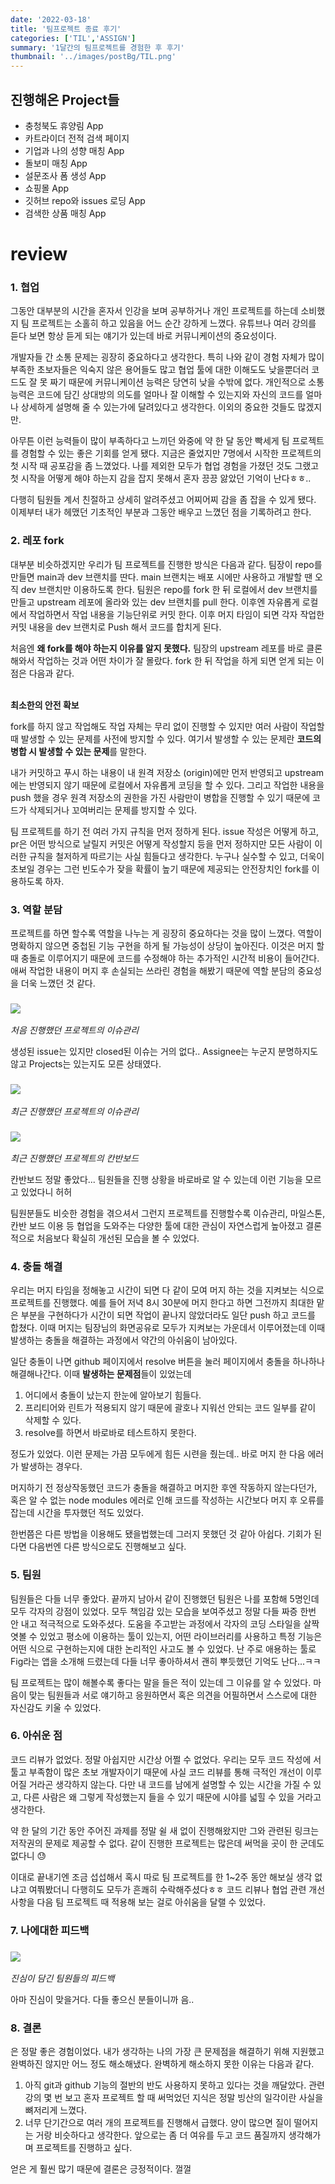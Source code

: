 ```yaml
---
date: '2022-03-18'
title: '팀프로젝트 종료 후기'
categories: ['TIL','ASSIGN']
summary: '1달간의 팀프로젝트를 경험한 후 후기'
thumbnail: '../images/postBg/TIL.png'
---
```





## 진행해온 Project들

  <ul>
    <li>충청북도 휴양림 App</li>
    <li>카트라이더 전적 검색 페이지</li>
    <li>기업과 나의 성향 매칭 App</li>
    <li>돌보미 매칭 App</li>
    <li>설문조사 폼 생성 App</li>
    <li>쇼핑몰 App</li>
    <li>깃허브 repo와 issues 로딩 App</li>
    <li>검색한 상품 매칭 App</li>
  </ul>


# review

### 1. 협업

그동안 대부분의 시간을 혼자서 인강을 보며 공부하거나 개인 프로젝트를 하는데 소비했지 팀 프로젝트는 소홀히 하고 있음을 어느 순간 강하게 느꼈다. 유튜브나 여러 강의를 듣다 보면 항상 듣게 되는 얘기가 있는데 바로 커뮤니케이션의 중요성이다.

개발자들 간 소통 문제는 굉장히 중요하다고 생각한다. 특히 나와 같이 경험 자체가 많이 부족한 초보자들은 익숙지 않은 용어들도 많고 협업 툴에 대한 이해도도 낮을뿐더러 코드도 잘 못 짜기 때문에 커뮤니케이션 능력은 당연히 낮을 수밖에 없다. 개인적으로 소통 능력은 코드에 담긴 상대방의 의도를 얼마나 잘 이해할 수 있는지와 자신의 코드를 얼마나 상세하게 설명해 줄 수 있는가에 달려있다고 생각한다. 이외의 중요한 것들도 많겠지만.
<br/>

아무튼 이런 능력들이 많이 부족하다고 느끼던 와중에 약 한 달 동안 빡세게 팀 프로젝트를 경험할 수 있는 좋은 기회를 얻게 됐다. 지금은 줄었지만 7명에서 시작한 프로젝트의 첫 시작 때 공포감을 좀 느꼈었다. 나를 제외한 모두가 협업 경험을 가졌던 것도 그랬고 첫 시작을 어떻게 해야 하는지 감을 잡지 못해서 혼자 끙끙 앓았던 기억이 난다ㅎㅎ..

다행히 팀원들 계서 친절하고 상세히 알려주셨고 어찌어찌 감을 좀 잡을 수 있게 됐다. 이제부터 내가 헤맸던 기초적인 부분과 그동안 배우고 느꼈던 점을 기록하려고 한다.
### 2. 레포 fork

대부분 비슷하겠지만 우리가 팀 프로젝트를 진행한 방식은 다음과 같다. 팀장이 repo를 만들면 main과 dev 브랜치를 딴다. main 브랜치는 배포 시에만 사용하고 개발할 땐 오직 dev 브랜치만 이용하도록 한다. 팀원은 repo를 fork 한 뒤 로컬에서 dev 브랜치를 만들고 upstream 레포에 올라와 있는 dev 브랜치를 pull 한다. 이후엔 자유롭게 로컬에서 작업하면서 작업 내용을 기능단위로 커밋 한다. 이후 머지 타임이 되면 각자 작업한 커밋 내용을 dev 브랜치로 Push 해서 코드를 합치게 된다.

처음엔 **왜 fork를 해야 하는지 이유를 알지 못했다.** 팀장의 upstream 레포를 바로 클론 해와서 작업하는 것과 어떤 차이가 잘 몰랐다. fork 한 뒤 작업을 하게 되면 얻게 되는 이점은 다음과 같다.

<br/>
<b>최소한의 안전 확보</b>

fork를 하지 않고 작업해도 작업 자체는 무리 없이 진행할 수 있지만 여러 사람이 작업할 때 발생할 수 있는 문제를 사전에 방지할 수 있다. 여기서 발생할 수 있는 문제란 **코드의 병합 시 발생할 수 있는 문제**를 말한다.

내가 커밋하고 푸시 하는 내용이 내 원격 저장소 (origin)에만 먼저 반영되고 upstream에는 반영되지 않기 때문에 로컬에서 자유롭게 코딩을 할 수 있다. 그리고 작업한 내용을 push 했을 경우 원격 저장소의 권한을 가진 사람만이 병합을 진행할 수 있기 때문에 코드가 삭제되거나 꼬여버리는 문제를 방지할 수 있다.

팀 프로젝트를 하기 전 여러 가지 규칙을 먼저 정하게 된다. issue 작성은 어떻게 하고, pr은 어떤 방식으로 날릴지 커밋은 어떻게 작성할지 등을 먼저 정하지만 모든 사람이 이러한 규칙을 철저하게 따르기는 사실 힘들다고 생각한다. 누구나 실수할 수 있고, 더욱이 초보일 경우는 그런 빈도수가 잦을 확률이 높기 때문에 제공되는 안전장치인 fork를 이용하도록 하자.

### 3. 역할 분담

프로젝트를 하면 할수록 역할을 나누는 게 굉장히 중요하다는 것을 많이 느꼈다. 역할이 명확하지 않으면 중첩된 기능 구현을 하게 될 가능성이 상당이 높아진다. 이것은 머지 할 때 충돌로 이루어지기 때문에 코드를 수정해야 하는 추가적인 시간적 비용이 들어간다. 애써 작업한 내용이 머지 후 손실되는 쓰라린 경험을 해봤기 때문에 역할 분담의 중요성을 더욱 느꼈던 것 같다.

### <img src="../images/posts/issueBefo.png"/>
*처음 진행했던 프로젝트의 이슈관리*

생성된 issue는 있지만 closed된 이슈는 거의 없다.. Assignee는 누군지 분명하지도 않고 Projects는 있는지도 모른 상태였다.

### <img src="../images/posts/issueAf.png"/>
*최근 진행했던 프로젝트의 이슈관리*
### <img src="../images/posts/canban.png"/>
*최근 진행했던 프로젝트의 칸반보드* 

칸반보드 정말 좋았다... 팀원들을 진행 상황을 바로바로 알 수 있는데 이런 기능을 모르고 있었다니 허허 

팀원분들도 비슷한 경험을 겪으셔서 그런지 프로젝트를 진행할수록 이슈관리, 마일스톤, 칸반 보드 이용 등 협업을 도와주는 다양한 툴에 대한 관심이 자연스럽게 높아졌고 결론적으로 처음보다 확실히 개선된 모습을 볼 수 있었다.

### 4. 충돌 해결

우리는 머지 타임을 정해놓고 시간이 되면 다 같이 모여 머지 하는 것을 지켜보는 식으로 프로젝트를 진행했다. 예를 들어 저녁 8시 30분에 머지 한다고 하면 그전까지 최대한 맡은 부분을 구현하다가 시간이 되면 작업이 끝나지 않았더라도 일단 push 하고 코드를 합쳤다. 이때 머지는 팀장님의 화면공유로 모두가 지켜보는 가운데서 이루어졌는데 이때 발생하는 충돌을 해결하는 과정에서 약간의 아쉬움이 남아있다.

일단 충돌이 나면 github 페이지에서 resolve 버튼을 눌러 페이지에서 충돌을 하나하나 해결해나간다. 이때 **발생하는 문제점**들이 있었는데

1. 어디에서 충돌이 났는지 한눈에 알아보기 힘들다.
2. 프리티어와 린트가 적용되지 않기 때문에 괄호나 지워선 안되는 코드 일부를 같이 삭제할 수 있다.
3. resolve를 하면서 바로바로 테스트하지 못한다.

정도가 있었다. 이런 문제는 가끔 모두에게 힘든 시련을 줬는데.. 바로 머지 한 다음 에러가 발생하는 경우다.

머지하기 전 정상작동했던 코드가 충돌을 해결하고 머지한 후엔 작동하지 않는다던가, 혹은 알 수 없는 node modules 에러로 인해 코드를 작성하는 시간보다 머지 후 오류를 잡는데 시간을 투자했던 적도 있었다.

한번쯤은 다른 방법을 이용해도 됐을법했는데 그러지 못했던 것 같아 아쉽다. 기회가 된다면 다음번엔 다른 방식으로도 진행해보고 싶다.

### 5. 팀원

팀원들은 다들 너무 좋았다. 끝까지 남아서 같이 진행했던 팀원은 나를 포함해 5명인데 모두 각자의 강점이 있었다. 모두 책임감 있는 모습을 보여주셨고 정말 다들 짜증 한번 안 내고 적극적으로 도와주셨다. 도움을 주고받는 과정에서 각자의 코딩 스타일을 살짝 엿볼 수 있었고 평소에 이용하는 툴이 있는지, 어떤 라이브러리를 사용하고 특정 기능은 어떤 식으로 구현하는지에 대한 논리적인 사고도 볼 수 있었다.
난 주로 애용하는 툴로 Fig라는 앱을 소개해 드렸는데 다들 너무 좋아하셔서 괜히 뿌듯했던 기억도 난다...ㅋㅋ

팀 프로젝트는 많이 해볼수록 좋다는 말을 들은 적이 있는데 그 이유를 알 수 있었다. 마음이 맞는 팀원들과 서로 얘기하고 응원하면서 혹은 의견을 어필하면서 스스로에 대한 자신감도 키울 수 있었다.

### 6. 아쉬운 점
코드 리뷰가 없었다. 정말 아쉽지만 시간상 어쩔 수 없었다. 우리는 모두 코드 작성에 서툴고 부족함이 많은 초보 개발자이기 때문에 사실 코드 리뷰를 통해 극적인 개선이 이루어질 거라곤 생각하지 않는다.
다만 내 코드를 남에게 설명할 수 있는 시간을 가질 수 있고, 다른 사람은 왜 그렇게 작성했는지 들을 수 있기 때문에 시야를 넓힐 수 있을 거라고 생각한다.

약 한 달의 기간 동안 주어진 과제를 정말 쉴 새 없이 진행해왔지만 그와 관련된 링크는 저작권의 문제로 제공할 수 없다. 같이 진행한 프로젝트는 많은데 써먹을 곳이 한 군데도 없다니 😓


이대로 끝내기엔 조금 섭섭해서 혹시 따로 팀 프로젝트를 한 1~2주 동안 해보실 생각 없냐고 여쭤봤더니 다행히도 모두가 흔쾌히 수락해주셨다ㅎㅎ
코드 리뷰나 협업 관련 개선사항을 다음 팀 프로젝트 때 적용해 보는 걸로 아쉬움을 달랠 수 있었다.

### 7. 나에대한 피드백

### <img src="../images/posts/feedback.png"/>
*진심이 담긴 팀원들의 피드백* 

아마 진심이 맞을거다. 다들 좋으신 분들이니까 음..


### 8. 결론
은 정말 좋은 경험이었다. 내가 생각하는 나의 가장 큰 문제점을 해결하기 위해 지원했고 완벽하진 않지만 어느 정도 해소해냈다. 완벽하게 해소하지 못한 이유는 다음과 같다.
1. 아직 git과 github 기능의 절반의 반도 사용하지 못하고 있다는 것을 깨달았다. 관련 강의 몇 번 보고 혼자 프로젝트 할 때 써먹었던 지식은 정말 빙산의 일각이란 사실을 뼈저리게 느꼈다.
2. 너무 단기간으로 여러 개의 프로젝트를 진행해서 급했다. 양이 많으면 질이 떨어지는 거랑 비슷하다고 생각한다. 앞으로는 좀 더 여유를 두고 코드 품질까지 생각해가며 프로젝트를 진행하고 싶다.

얻은 게 훨씬 많기 때문에 결론은 긍정적이다. 껄껄
